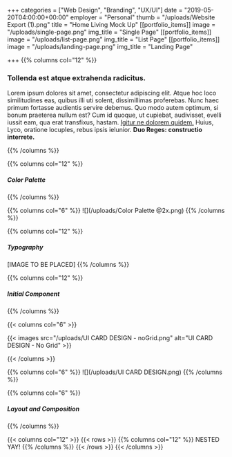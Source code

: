 +++
categories = ["Web Design", "Branding", "UX/UI"]
date = "2019-05-20T04:00:00+00:00"
employer = "Personal"
thumb = "/uploads/Website Export (1).png"
title = "Home Living Mock Up"
[[portfolio_items]]
image = "/uploads/single-page.png"
img_title = "Single Page"
[[portfolio_items]]
image = "/uploads/list-page.png"
img_title = "List Page"
[[portfolio_items]]
image = "/uploads/landing-page.png"
img_title = "Landing Page"

+++
{{% columns col="12" %}}

### Tollenda est atque extrahenda radicitus.

Lorem ipsum dolores sit amet, consectetur adipiscing elit. Atque hoc loco similitudines eas, quibus illi uti solent, dissimillimas proferebas. Nunc haec primum fortasse audientis servire debemus. Quo modo autem optimum, si bonum praeterea nullum est? Cum id quoque, ut cupiebat, audivisset, evelli iussit eam, qua erat transfixus, hastam. [Igitur ne dolorem quidem.](http://loripsum.net/) Huius, Lyco, oratione locuples, rebus ipsis ielunior. **Duo Reges: constructio interrete.**

{{% /columns %}}

{{% columns col="12" %}}

##### Color Palette

{{% /columns %}}

{{% columns col="6" %}}
![](/uploads/Color Palette @2x.png)
{{% /columns %}}

{{% columns col="12" %}}

##### Typography

\[IMAGE TO BE PLACED\]
{{% /columns %}}

{{% columns col="12" %}}

##### Initial Component

{{% /columns %}}

{{< columns col="6" >}}

{{< images src="/uploads/UI CARD DESIGN - noGrid.png" alt="UI CARD DESIGN - No Grid" >}}

{{< /columns >}}

{{% columns col="6" %}}
![](/uploads/UI CARD DESIGN.png)
{{% /columns %}}

{{% columns col="6" %}}
##### Layout and Composition
{{% /columns %}}

{{< columns  col="12" >}}
{{< rows >}}
{{% columns col="12" %}}
NESTED YAY!
{{% /columns %}}
{{< /rows >}}
{{< /columns >}}

